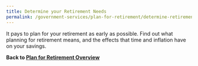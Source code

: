 ```yaml
---
title: Determine your Retirement Needs
permalink: /government-services/plan-for-retirement/determine-retirement-needs/
---
```


It pays to plan for your retirement as early as possible. Find out what planning for retirement means, and the effects that time and inflation have on your savings.

**Back to [Plan for Retirement Overview](/government-services/plan-for-retirement/overview/)**